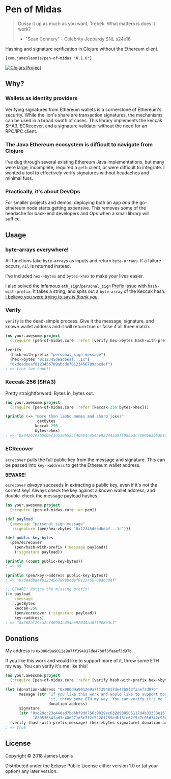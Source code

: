 # Pen of Midas

> Gussy it up as much as you want, Trebek. What matters is does it work?  
> - "Sean Connery" - Celebrity Jeopardy SNL s24e16

Hashing and signature verification in Clojure without the Ethereum client.

`[com.jamesleonis/pen-of-midas "0.1.0"]`

[![Clojars Project](https://img.shields.io/clojars/v/com.jamesleonis/pen-of-midas.svg)](https://clojars.org/com.jamesleonis/pen-of-midas)

## Why?

### Wallets as identity providers

Verifying signatures from Ethereum wallets is a cornerstone of Ethereum's
security. While the lion's share are transaction signatures, the mechanisms can
be used in a broad swath of cases. This library implements the keccak SHA3,
ECRecover, and a signature validator without the need for an RPC/IPC client.

### The Java Ethereum ecosystem is difficult to navigate from Clojure

I've dug through several existing Ethereum Java implementations, but many were
large, incomplete, required a `geth` client, or were difficult to integrate.
I wanted a tool to effectively verify signatures without headaches and minimal
fuss.

### Practically, it's about DevOps

For smaller projects and demos, deploying both an app *and* the go-ethereum
node starts getting expensive. This removes some of the headache for back-end
developers and Ops when a small library will suffice.

## Usage

### byte-arrays everywhere!

All functions take `byte-array`s as inputs and return `byte-array`s. If a
failure occurs, `nil` is returned instead.

I've included `hex->bytes` and `bytes->hex` to make your lives easier.

I also solved the infamous `eth_sign`/`personal_sign` [Prefix Issue][issue] 
with `hash-with-prefix`. It takes a string, and spits out a `byte-array` of
the Keccak hash. [I believe you were trying to say is *thank you*][thank-you?].

### Verify

`verify` is the dead-simple process. Give it the message, signature, and
known wallet address and it will return true or false if all three match.

```clojure
(ns your.awesome.project
  (:require [pen-of-midas.core :refer [verify hex->bytes hash-with-prefix])

(verify
  (hash-with-prefix "personal_sign message")
  (hex->bytes "0x12345deadbeaf...1c")
  "0xdeadbeaf0123456789abcdef0123456789abcdef")
; => true (we hope!)
```

### Keccak-256 (SHA3)

Pretty straightforward. Bytes in, bytes out.

```clojure
(ns your.awesome.project
  (:require [pen-of-midas.core :refer [keccak-256 bytes->hex]))

(println (-> "more than lambo memes and shard jokes"
             .getBytes
             keccak-256
             bytes->hex)
; => "0x44261e7b5d06c3d5a0b52cf40964c454ae92044aa0ff908e3c7460663b5381db"
```

### ECRecover

`ecrecover` pulls the full public key from the message and signature. This can
be passed into `key->address` to get the Ethereum wallet address.

**BEWARE!**

`ecrecover` *always* succeeds in extracting a public key, even if it's not
the correct key! Always check the key against a known wallet address, and
double-check the message payload hashes.

```clojure
(ns your.awesome.project
  (:require [pen-of-midas.core :as pen])

(def payload
  {:message "personal_sign message"
   :signature (pen/hex->bytes "0x12345deadbeaf...1c")})

(def public-key-bytes
  (pen/ecrecover
    (pen/hash-with-prefix (:message payload))
    (:signature payload))

(println (count public-key-bytes))
; => 65

(println (pen/key->address public-key-bytes))
; => "0xdeadbeaf0123456789abcdef0123456789abcdef"

;; BEWARE! Notice the missing prefix!
(-> payload
    :message
    .getBytes
    keccak-256
    (pen/ecrecover (:signature payload))
    key->address)
; => "0x368af29ca2cf40964c454ae92044aa0ff908e3c7"
```

## Donations

My address is `0x086d9a9012e9a7ff394817de47b8f3faaef3d97b`.

If you like this work and would like to support more of it, throw some ETH my
way. You can verify it's me like this!

```clojure
(ns your.awesome.project
  (:require [pen-of-midas.core :refer [verify hash-with-prefix hex->bytes]))

(let [donation-address "0x086d9a9012e9a7ff394817de47b8f3faaef3d97b"
      message (str "If you like this work and would like to support more of "
                   "it, throw some ETH my way. You can verify it's me like this!"
                   donation-address)
      signature
      (str "0xd20cc23c44dad7bd6bf9dd756c9029ec632d98050511784b33353e161cce3d13
            188053664fad3c48d271d3c7f2c52281759edbf3fe62f5c7c65d342c93c9fd391b")]
  (verify (hash-with-prefix message) (hex->bytes signature) donation-address))
; => true
```

## License

Copyright © 2018 James Leonis

Distributed under the Eclipse Public License either version 1.0 or (at
your option) any later version.

[issue]: https://github.com/ethereum/go-ethereum/issues/14794

[thank-you?]: https://youtu.be/79DijItQXMM?t=4s
